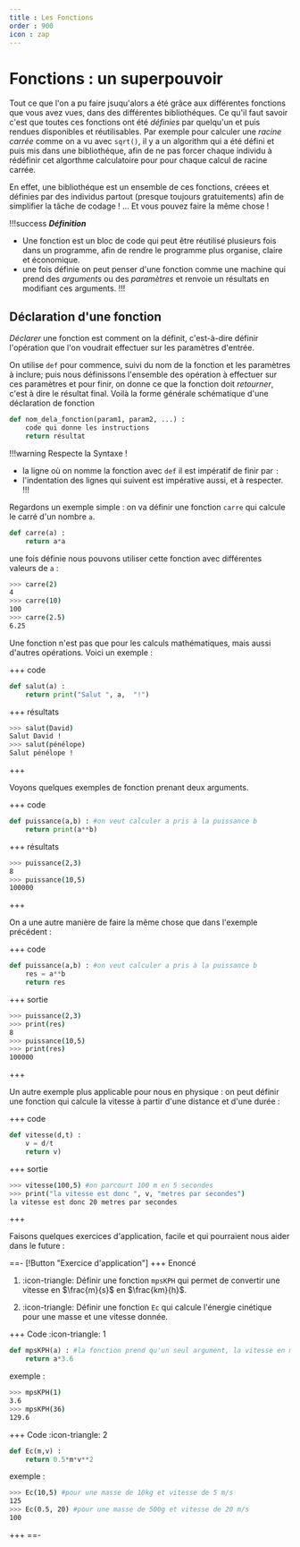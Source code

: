 ```yaml
---
title : Les Fonctions
order : 900
icon : zap
---
```

# Fonctions : un superpouvoir

Tout ce que l'on a pu faire jsuqu'alors a été grâce aux différentes fonctions que vous avez vues, dans des différentes bibliothéques. Ce qu'il faut savoir c'est que toutes ces fonctions ont été *définies* par quelqu'un et puis rendues disponibles et réutilisables. Par exemple pour calculer une *racine carrée* comme on a vu avec `sqrt()`, il y a un algorithm qui a été défini et puis mis dans une bibliothéque, afin de ne pas forcer chaque individu à rédéfinir cet algorthme calculatoire pour pour chaque calcul de racine carrée. 

En effet, une bibliothéque est un ensemble de ces fonctions, créees et définies par des individus partout (presque toujours gratuitements) afin de simplifier la tâche de codage ! ... Et vous pouvez faire la même chose ! 

!!!success ***Définition***
- Une fonction est un bloc de code qui peut être réutilisé plusieurs fois dans un programme, afin de rendre le programme plus organise, claire et économique. 
- une fois définie on peut penser d'une fonction comme une machine qui prend des *arguments* ou des *paramètres* et renvoie un résultats en modifiant ces arguments. 
!!!

## Déclaration d'une fonction 

*Déclarer* une fonction est comment on la définit, c'est-à-dire définir l'opération que l'on voudrait effectuer sur les paramètres d'entrée. 

On utilise `def` pour commence, suivi du nom de la fonction et les paramètres à inclure; puis nous définissons l'ensemble des opération à effectuer sur ces paramètres et pour finir, on donne ce que la fonction doit *retourner*, c'est à dire le résultat final. Voilà la forme générale schématique d'une déclaration de fonction

```python
def nom_dela_fonction(param1, param2, ...) :
    code qui donne les instructions
    return résultat
```

!!!warning Respecte la Syntaxe !
* la ligne où on nomme la fonction avec `def` il est impératif de finir par `:`
* l'indentation des lignes qui suivent est impérative aussi, et à respecter. 
!!!

Regardons un exemple simple : on va définir une fonction `carre` qui calcule le carré d'un nombre `a`. 


```python
def carre(a) :
    return a*a
```

une fois définie nous pouvons utiliser cette fonction avec différentes valeurs de `a` : 

```bash
>>> carre(2)
4
>>> carre(10)
100
>>> carre(2.5)
6.25
```

Une fonction n'est pas que pour les calculs mathématiques, mais aussi d'autres opérations. Voici un exemple :

+++ code
```python
def salut(a) : 
    return print("Salut ", a,  "!")
```
+++ résultats 
```bash 
>>> salut(David)
Salut David !
>>> salut(pénélope)
Salut pénélope !
```
+++

Voyons quelques exemples de fonction prenant deux arguments. 

+++ code
```python
def puissance(a,b) : #on veut calculer a pris à la puissance b 
    return print(a**b)
```
+++ résultats
```bash
>>> puissance(2,3)
8
>>> puissance(10,5)
100000
```
+++

On a une autre manière de faire la même chose que dans l'exemple précédent : 

+++ code
```python
def puissance(a,b) : #on veut calculer a pris à la puissance b 
    res = a**b
    return res
```
+++ sortie
```bash
>>> puissance(2,3)
>>> print(res)
8
>>> puissance(10,5)
>>> print(res)
100000
```
+++

Un autre exemple plus applicable pour nous en physique : on peut définir une fonction qui calcule la vitesse à partir d'une distance et d'une durée : 

+++ code
```python
def vitesse(d,t) : 
    v = d/t
    return v)
```
+++ sortie
```bash
>>> vitesse(100,5) #on parcourt 100 m en 5 secondes
>>> print("la vitesse est donc ", v, "metres par secondes")
la vitesse est donc 20 metres par secondes
```
+++

Faisons quelques exercices d'application, facile et qui pourraient nous aider dans le future : 

==- [!Button "Exercice d'application"]
+++ Enoncé 
1. :icon-triangle: Définir une fonction `mpsKPH` qui permet de convertir une vitesse en $\frac{m}{s}$ en $\frac{km}{h}$. 


2. :icon-triangle: Définir une fonction `Ec` qui calcule l'énergie cinétique pour une masse et une vitesse donnée. 

+++ Code :icon-triangle: 1
```python
def mpsKPH(a) : #la fonction prend qu'un seul argument, la vitesse en mps
    return a*3.6 
```
exemple : 
```bash
>>> mpsKPH(1)
3.6
>>> mpsKPH(36)
129.6
```
+++ Code :icon-triangle: 2
```python
def Ec(m,v) : 
    return 0.5*m*v**2
```
exemple : 

```bash
>>> Ec(10,5) #pour une masse de 10kg et vitesse de 5 m/s
125
>>> Ec(0.5, 20) #pour une masse de 500g et vitesse de 20 m/s
100 
```
+++
==-